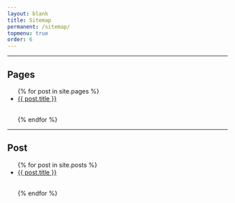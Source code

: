```yaml
---  
layout: blank
title: Sitemap
permanent: /sitemap/
topmenu: true
order: 6
---
```




<hr>

<h2>Pages</h2>

<ul class="list-group">
{% for post in site.pages %}

<li class="list-group"><a href="{{ siteurl }}{{site.baseurl}}{{ post.url }}">{{ post.title }}</a></li>
<br>

{% endfor %}
</ul>

<hr>

<h2>Post</h2>

<ul class="list-group">
{% for post in site.posts %}

<li class="list-group"><a href="{{ siteurl }}{{site.baseurl}}{{ post.url }}">{{ post.title }}</a></li>
<br>

{% endfor %}
</ul>